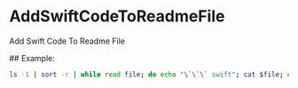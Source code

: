 # AddSwiftCodeToReadmeFile

Add Swift Code To Readme File

## Example:

``` bash
ls -1 | sort -r | while read file; do echo "\`\`\` swift"; cat $file; echo "\`\`\`; echo ""; done >> README.md
```


